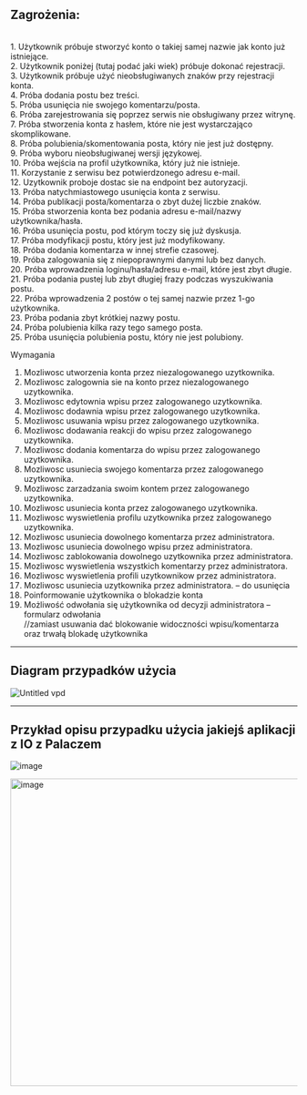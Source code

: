 Zagrożenia:
------------
<br />
1. Użytkownik próbuje stworzyć konto o takiej samej nazwie jak konto już istniejące.<br />
2. Użytkownik poniżej (tutaj podać jaki wiek) próbuje dokonać rejestracji.<br />
3. Użytkownik próbuje użyć nieobsługiwanych znaków przy rejestracji konta.<br />
4. Próba dodania postu bez treści.<br />
5. Próba usunięcia nie swojego komentarzu/posta.<br />
6. Próba zarejestrowania się poprzez serwis nie obsługiwany przez witrynę.<br />
7. Próba stworzenia konta z hasłem, które nie jest wystarczająco skomplikowane. <br />
8. Próba polubienia/skomentowania posta, który nie jest już dostępny.<br />
9. Próba wyboru nieobsługiwanej wersji językowej.<br />
10. Próba wejścia na profil użytkownika, który już nie istnieje.<br />
11. Korzystanie z serwisu bez potwierdzonego adresu e-mail.<br />
12. Uzytkownik proboje dostac sie na endpoint bez autoryzacji.<br />
13. Próba natychmiastowego usunięcia konta z serwisu.<br />
14. Próba publikacji posta/komentarza o zbyt dużej liczbie znaków.<br />
15. Próba stworzenia konta bez podania adresu e-mail/nazwy użytkownika/hasła.<br />
16. Próba usunięcia postu, pod którym toczy się już dyskusja. <br />
17. Próba modyfikacji postu, który jest już modyfikowany. <br />
18. Próba dodania komentarza w innej strefie czasowej. <br />
19. Próba zalogowania się z niepoprawnymi danymi lub bez danych. <br />
20. Próba wprowadzenia loginu/hasła/adresu e-mail, które jest zbyt długie. <br />
21. Próba podania pustej lub zbyt długiej frazy podczas wyszukiwania postu. <br />
22. Próba wprowadzenia 2 postów o tej samej nazwie przez 1-go użytkownika. <br />
23. Próba podania zbyt krótkiej nazwy postu. <br />
24. Próba polubienia kilka razy tego samego posta. <br />
25. Próba usunięcia polubienia postu, który nie jest polubiony. <br />

Wymagania <br />
1. Mozliwosc utworzenia konta przez niezalogowanego uzytkownika.
2. Mozliwosc zalogownia sie na konto przez niezalogowanego uzytkownika.
3. Mozliwosc edytownia wpisu przez zalogowanego uzytkownika.
4. Mozliwosc dodawnia wpisu przez zalogowanego uzytkownika.
5. Mozliwosc usuwania wpisu przez zalogowanego uzytkownika.
6. Mozliwosc dodawania reakcji do wpisu przez zalogowanego uzytkownika.
7. Mozliwosc dodania komentarza do wpisu przez zalogowanego uzytkownika.
8. Mozliwosc usuniecia swojego komentarza przez zalogowanego uzytkownika.
9. Mozliwosc zarzadzania swoim kontem przez zalogowanego uzytkownika.
10. Mozliwosc usuniecia konta przez zalogowanego uzytkownika.
11. Mozliwosc wyswietlenia profilu uzytkownika przez zalogowanego uzytkownika.
12. Mozliwosc usuniecia dowolnego komentarza przez administratora.
13. Mozliwosc usuniecia dowolnego wpisu przez administratora.
14. Mozliwosc zablokowania dowolnego uzytkownika przez administratora.
15. Mozliwosc wyswietlenia wszystkich komentarzy przez administratora.
16. Mozliwosc wyswietlenia profili uzytkownikow  przez administratora.
17. Mozliwosc usuniecia uzytkownika przez administratora. – do usunięcia
18. Poinformowanie użytkownika o blokadzie konta
19. Możliwość odwołania się użytkownika od decyzji administratora – formularz odwołania
<br />//zamiast usuwania dać blokowanie widoczności wpisu/komentarza oraz trwałą blokadę użytkownika


--------------------------
Diagram przypadków użycia
--------------------------
![Untitled vpd](https://github.com/OpalinskiJakub/YWebApp/assets/49318908/fe093992-92de-4965-8ecf-0824897621a7)

--------------------------
Przykład opisu przypadku użycia jakiejś aplikacji z IO z Palaczem
--------------------------
![image](https://github.com/OpalinskiJakub/YWebApp/assets/49318908/61772e0c-e576-4230-80c9-5a97a41eccbd)

<img width="540" alt="image" src="https://github.com/OpalinskiJakub/YWebApp/assets/49318908/04776b82-5e61-4342-bc08-122381170a85">


